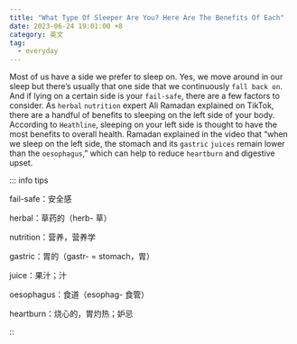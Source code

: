 ```yaml
---
title: "What Type Of Sleeper Are You? Here Are The Benefits Of Each"
date: 2023-06-24 19:01:00 +8
category: 英文
tag:
  - everyday
---
```


Most of us have a side we prefer to sleep on. Yes, we move around in our sleep but there’s usually that one side that we continuously `fall back on`. And if lying on a certain side is your `fail-safe`, there are a few factors to consider. As `herbal` `nutrition` expert Ali Ramadan explained on TikTok, there are a handful of benefits to sleeping on the left side of your body. According to `Heathline`, sleeping on your left side is thought to have the most benefits to overall health. Ramadan explained in the video that “when we sleep on the left side, the stomach and its `gastric` `juices` remain lower than the `oesophagus`,” which can help to reduce `heartburn` and digestive upset.

::: info tips

fail-safe：安全感

herbal：草药的（herb- 草）

nutrition：营养，营养学

gastric：胃的（gastr- = stomach，胃）

juice：果汁；汁

oesophagus：食道（esophag- 食管）

heartburn：烧心的，胃灼热；妒忌

::
